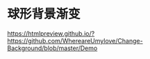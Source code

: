 # 球形背景渐变

https://htmlpreview.github.io/?https://github.com/WhereareUmylove/Change-Background/blob/master/Demo

